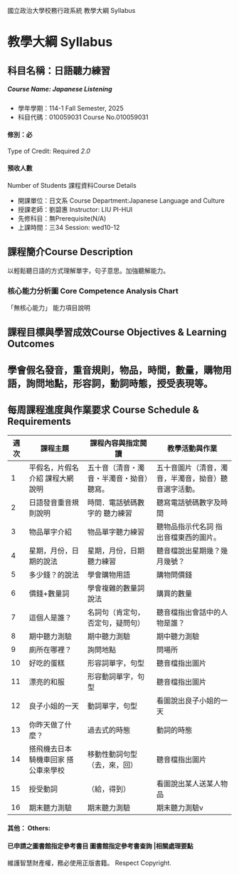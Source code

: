 國立政治大學校務行政系統 教學大綱 Syllabus
# 教學大綱 Syllabus
##  科目名稱：日語聽力練習
#####  Course Name: Japanese Listening
  * 學年學期：114-1 Fall Semester, 2025 
  * 科目代碼：010059031 Course No.010059031
#### 修別：必
Type of Credit: Required 
_2.0_
#### 預收人數
Number of Students
課程資料Course Details
  * 開課單位：日文系 Course Department:Japanese Language and Culture 
  * 授課老師：劉碧惠 Instructor: LIU PI-HUI 
  * 先修科目：無Prerequisite(N/A)
  * 上課時間：三34 Session: wed10-12
##  課程簡介Course Description
以輕鬆聽日語的方式理解單字，句子意思。加強聽解能力。
###  核心能力分析圖 Core Competence Analysis Chart
「無核心能力」 
能力項目說明
##  課程目標與學習成效Course Objectives & Learning Outcomes 
學會假名發音，重音規則，物品，時間，數量，購物用語，詢問地點，形容詞，動詞時態，授受表現等。  
---  
##  每周課程進度與作業要求 Course Schedule & Requirements
週次 |  課程主題 |  課程內容與指定閱讀 |  教學活動與作業  
---|---|---|---  
1 |  平假名，片假名介紹 課程大網說明 |  五十音（清音・濁音・半濁音・拗音）聽寫。 |  五十音圖片（清音，濁音，半濁音，拗音）聽音選字活動。  
2 |  日語發音重音規則說明 |  時間．電話號碼數字的 聽力練習 |  聽寫電話號碼數字及時間  
3 |  物品單字介紹 |  物品單字聽力練習 |  聽物品指示代名詞 指出音檔東西的圖片。  
4 |  星期，月份，日期的說法 |  星期，月份，日期聽力練習 |  聽音檔說出星期幾？幾月幾號？  
5 |  多少錢？的說法 |  學會購物用語 |  購物問價錢  
6 |  價錢+數量詞 |  學會複雜的數量詞說法 |  購買的數量  
7 |  這個人是誰？ |  名詞句（肯定句，否定句，疑問句） |  聽音檔指出會話中的人物是誰？  
8 |  期中聽力測驗 |  期中聽力測驗 |  期中聽力測驗  
9 |  廁所在哪裡？ |  詢問地點 |  問場所  
10 |  好吃的蛋糕 |  形容詞單字，句型 |  聽音檔指出圖片  
11 |  漂亮的和服 |  形容動詞單字，句型 |  聽音檔指出圖片  
12 |  良子小姐的一天 |  動詞單字，句型 |  看圖說出良子小姐的一天  
13 |  你昨天做了什麼？ |  過去式的時態 |  動詞的時態  
14 |  搭飛機去日本 騎機車回家 搭公車來學校 |  移動性動詞句型 （去，來，回） |  聽音檔指出圖片  
15 |  授受動詞 |  （給，得到） |  看圖說出某人送某人物品  
16 |  期末聽力測驗 |  期末聽力測驗 |  期末聽力測驗v  
####  其他： Others:
####  已申請之圖書館指定參考書目  圖書館指定參考書查詢 |相關處理要點
維護智慧財產權，務必使用正版書籍。 Respect Copyright.